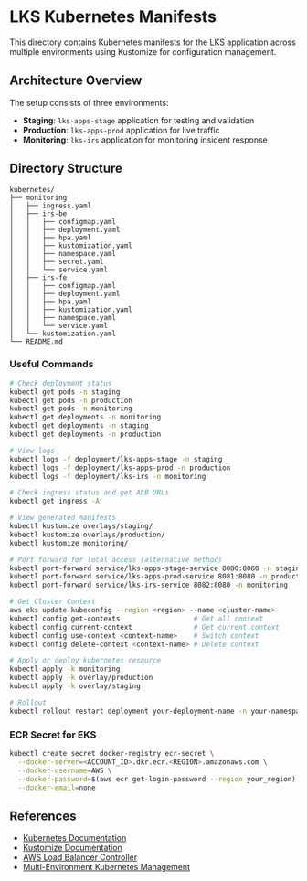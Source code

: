 # LKS Kubernetes Manifests

This directory contains Kubernetes manifests for the LKS application across multiple environments using Kustomize for configuration management.

## Architecture Overview

The setup consists of three environments:
- **Staging**: `lks-apps-stage` application for testing and validation
- **Production**: `lks-apps-prod` application for live traffic
- **Monitoring**: `lks-irs` application for monitoring insident response

## Directory Structure

```
kubernetes/
├── monitoring
│   ├── ingress.yaml
│   ├── irs-be
│   │   ├── configmap.yaml
│   │   ├── deployment.yaml
│   │   ├── hpa.yaml
│   │   ├── kustomization.yaml
│   │   ├── namespace.yaml
│   │   ├── secret.yaml
│   │   └── service.yaml
│   ├── irs-fe
│   │   ├── configmap.yaml
│   │   ├── deployment.yaml
│   │   ├── hpa.yaml
│   │   ├── kustomization.yaml
│   │   ├── namespace.yaml
│   │   └── service.yaml
│   └── kustomization.yaml
└── README.md
```


### Useful Commands

```bash
# Check deployment status
kubectl get pods -n staging
kubectl get pods -n production
kubectl get pods -n monitoring
kubectl get deployments -n monitoring
kubectl get deployments -n staging
kubectl get deployments -n production

# View logs
kubectl logs -f deployment/lks-apps-stage -n staging
kubectl logs -f deployment/lks-apps-prod -n production
kubectl logs -f deployment/lks-irs -n monitoring

# Check ingress status and get ALB URLs
kubectl get ingress -A

# View generated manifests
kubectl kustomize overlays/staging/
kubectl kustomize overlays/production/
kubectl kustomize monitoring/

# Port forward for local access (alternative method)
kubectl port-forward service/lks-apps-stage-service 8080:8080 -n staging
kubectl port-forward service/lks-apps-prod-service 8081:8080 -n production
kubectl port-forward service/lks-irs-service 8082:8080 -n monitoring

# Get Cluster Context
aws eks update-kubeconfig --region <region> --name <cluster-name>
kubectl config get-contexts                  # Get all context
kubectl config current-context               # Get current context
kubectl config use-context <context-name>    # Switch context
kubectl config delete-context <context-name> # Delete context

# Apply or deploy kubernetes resource
kubectl apply -k monitoring
kubectl apply -k overlay/production
kubectl apply -k overlay/staging

# Rollout
kubectl rollout restart deployment your-deployment-name -n your-namespace
```

### ECR Secret for EKS
```bash
kubectl create secret docker-registry ecr-secret \
  --docker-server=<ACCOUNT_ID>.dkr.ecr.<REGION>.amazonaws.com \
  --docker-username=AWS \
  --docker-password=$(aws ecr get-login-password --region your_region) \
  --docker-email=none
```

## References

- [Kubernetes Documentation](https://kubernetes.io/docs/)
- [Kustomize Documentation](https://kustomize.io/)
- [AWS Load Balancer Controller](https://kubernetes-sigs.github.io/aws-load-balancer-controller/)
- [Multi-Environment Kubernetes Management](https://medium.com/@haroldfinch01/multiple-environments-staging-qa-production-etc-with-kubernetes-12ecc87b846a) 